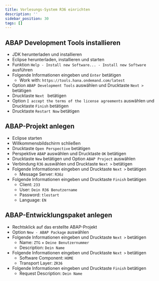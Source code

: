 ```yaml
---
title: Vorlesungs-System R36 einrichten
description: ''
sidebar_position: 30
tags: []
---
```


## ABAP Development Tools installieren
- JDK herunterladen und installieren
- Eclipse herunterladen, installieren und starten
- Funktion `Help - Install new Software... - Install new Software` ausführen 
- Folgende Informationen eingeben und `Enter` betätigen
    - Work with: `https://tools.hana.ondemand.com/latest`
- Option `ABAP Development Tools` auswählen und Drucktaste `Next >` betätigen
- Drucktaste `Next ` betätigen
- Option `I accept the terms of the license agreements` auswählen und Drucktaste `Finish` betätigen
- Drucktaste `Restart Now` betätigen

## ABAP-Projekt anlegen
- Eclipse starten
- Willkommensbildschirm schließen
- Drucktaste `Open Perspective` betätigen
- Perspektive `ABAP` auswählen und Drucktaste `OK` betätigen
- Drucktaste `New` betätigen und Option `ABAP Project` auswählen
- Verbindung `R36` auswählen und Drucktaste `Next >` betätigen
- Folgende Informationen eingeben und Drucktaste `Next >` betätigen
    - Message Server: `R36z` 
- Folgende Informationen eingeben und Drucktaste `Finish` betätigen
    - Client: `233`
    - User: `Dein R36 Benutzername`
    - Password: `tlestart`
    - Language: `EN`
 
## ABAP-Entwicklungspaket anlegen
- Rechtsklick auf das erstellte ABAP-Projekt
- Option `New - ABAP Package` auswählen
- Folgende Informationen eingeben und Drucktaste `Next >` betätigen
    - Name: `ZTG` + `Deine Benutzernummer`
    - Description: `Dein Name`
- Folgende Informationen eingeben und Drucktaste `Next >` betätigen
    - Software Component: `HOME`
    - Transport Layer: `ZR36`
- Folgende Informationen eingeben und Drucktaste `Finish` betätigen
    - Request Description: `Dein Name` 
